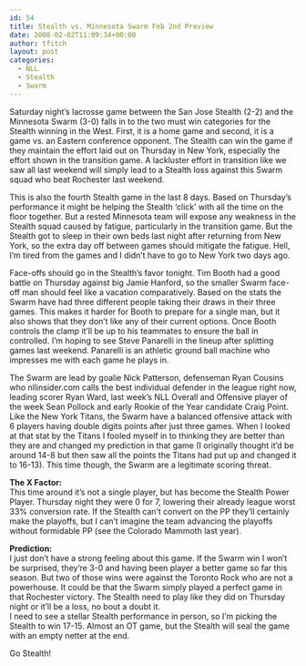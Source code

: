 ```yaml
---
id: 54
title: Stealth vs. Minnesota Swarm Feb 2nd Preview
date: 2008-02-02T11:09:34+00:00
author: tfitch
layout: post
categories:
  - NLL
  - Stealth
  - Swarm
---
```

Saturday night&#8217;s lacrosse game between the San Jose Stealth (2-2) and the Minnesota Swarm (3-0) falls in to the two must win categories for the Stealth winning in the West. First, it is a home game and second, it is a game vs. an Eastern conference opponent. The Stealth can win the game if they maintain the effort laid out on Thursday in New York, especially the effort shown in the transition game. A lackluster effort in transition like we saw all last weekend will simply lead to a Stealth loss against this Swarm squad who beat Rochester last weekend.

This is also the fourth Stealth game in the last 8 days. Based on Thursday&#8217;s performance it might be helping the Stealth &#8216;click&#8217; with all the time on the floor together. But a rested Minnesota team will expose any weakness in the Stealth squad caused by fatigue, particularly in the transition game. But the Stealth got to sleep in their own beds last night after returning from New York, so the extra day off between games should mitigate the fatigue. Hell, I&#8217;m tired from the games and I didn&#8217;t have to go to New York two days ago.

Face-offs should go in the Stealth&#8217;s favor tonight. Tim Booth had a good battle on Thursday against big Jamie Hanford, so the smaller Swarm face-off man should feel like a vacation comparatively. Based on the stats the Swarm have had three different people taking their draws in their three games. This makes it harder for Booth to prepare for a single man, but it also shows that they don&#8217;t like any of their current options. Once Booth controls the clamp it&#8217;ll be up to his teammates to ensure the ball in controlled. I&#8217;m hoping to see Steve Panarelli in the lineup after splitting games last weekend. Panarelli is an athletic ground ball machine who impresses me with each game he plays in.

The Swarm are lead by goalie Nick Patterson, defenseman Ryan Cousins who nllinsider.com calls the best individual defender in the league right now, leading scorer Ryan Ward, last week&#8217;s NLL Overall and Offensive player of the week Sean Pollock and early Rookie of the Year candidate Craig Point. Like the New York Titans, the Swarm have a balanced offensive attack with 6 players having double digits points after just three games. When I looked at that stat by the Titans I fooled myself in to thinking they are better than they are and changed my prediction in that game (I originally thought it&#8217;d be around 14-8 but then saw all the points the Titans had put up and changed it to 16-13). This time though, the Swarm are a legitimate scoring threat.

**The X Factor:**  
This time around it&#8217;s not a single player, but has become the Stealth Power Player. Thursday night they were 0 for 7, lowering their already league worst 33% conversion rate. If the Stealth can&#8217;t convert on the PP they&#8217;ll certainly make the playoffs, but I can&#8217;t imagine the team advancing the playoffs without formidable PP (see the Colorado Mammoth last year).

**Prediction:**  
I just don&#8217;t have a strong feeling about this game. If the Swarm win I won&#8217;t be surprised, they&#8217;re 3-0 and having been player a better game so far this season. But two of those wins were against the Toronto Rock who are not a powerhouse. It could be that the Swarm simply played a perfect game in that Rochester victory. The Stealth need to play like they did on Thursday night or it&#8217;ll be a loss, no bout a doubt it.  
I need to see a stellar Stealth performance in person, so I&#8217;m picking the Stealth to win 17-15. Almost an OT game, but the Stealth will seal the game with an empty netter at the end.

Go Stealth!
